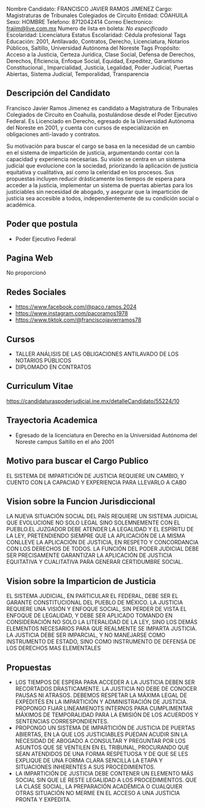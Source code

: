 Nombre Candidato: FRANCISCO JAVIER RAMOS JIMENEZ
Cargo: Magistraturas de Tribunales Colegiados de Circuito
Entidad: COAHUILA
Sexo: HOMBRE
Telefono: 8712042414
Correo Electronico: frajim@live.com.mx
Numero de lista en boleta: *No especificado*
Escolaridad: Licenciatura
Estatus Escolaridad: Cédula profesional
Tags Educación: 2001, Antilavado, Contratos, Derecho, Licenciatura, Notarios Públicos, Saltillo, Universidad Autónoma del Noreste
Tags Propósito: Acceso a la Justicia, Certeza Jurídica, Clase Social, Defensa de Derechos, Derechos, Eficiencia, Enfoque Social, Equidad, Expeditez, Garantismo Constitucional., Imparcialidad, Justicia, Legalidad, Poder Judicial, Puertas Abiertas, Sistema Judicial, Temporalidad, Transparencia


## Descripción del Candidato 

Francisco Javier Ramos Jimenez es candidato a Magistratura de Tribunales Colegiados de Circuito en Coahuila, postulándose desde el Poder Ejecutivo Federal. Es Licenciado en Derecho, egresado de la Universidad Autónoma del Noreste en 2001, y cuenta con cursos de especialización en obligaciones anti-lavado y contratos.

Su motivación para buscar el cargo se basa en la necesidad de un cambio en el sistema de impartición de justicia, argumentando contar con la capacidad y experiencia necesarias.  Su visión se centra en un sistema judicial que evolucione con la sociedad, priorizando la aplicación de justicia equitativa y cualitativa, así como la celeridad en los procesos. Sus propuestas incluyen reducir drásticamente los tiempos de espera para acceder a la justicia, implementar un sistema de puertas abiertas para los justiciables sin necesidad de abogado, y asegurar que la impartición de justicia sea accesible a todos, independientemente de su condición social o académica.


## Poder que postula

- Poder Ejecutivo Federal


## Pagina Web

No proporcionó


## Redes Sociales

- https://www.facebook.com/@paco.ramos.2024
- https://www.instagram.com/pacoramos1978
- https://www.tiktok.com/@franciscojavierramos78


## Cursos

- TALLER ANÁLISIS DE LAS OBLIGACIONES ANTILAVADO DE LOS NOTARIOS PÚBLICOS
- DIPLOMADO EN CONTRATOS


## Curriculum Vitae

https://candidaturaspoderjudicial.ine.mx/detalleCandidato/55224/10


## Trayectoria Academica

- Egresado de la licenciatura en Derecho en la Universidad Autónoma del Noreste campus Saltillo en el año 2001


## Motivo para buscar el Cargo Publico

EL SISTEMA DE IMPARTICIÓN DE JUSTICIA REQUIERE UN CAMBIO, Y CUENTO CON LA CAPACIAD Y EXPERIENCIA PARA LLEVARLO A CABO


## Vision sobre la Funcion Jurisdiccional

LA NUEVA SITUACIÓN SOCIAL DEL PAÍS REQUIERE UN SISTEMA JUDICIAL QUE EVOLUCIONE NO SOLO LEGAL SINO SOLEMNEMENTE CON EL PUEBLO.EL JUZGADOR DEBE ATENDER LA LEGALIDAD Y EL ESPÍRITU DE LA LEY, PRETENDIENDO SIEMPRE QUE LA APLICACIÓN DE LA MISMA CONLLEVE LA APLICACIÓN DE JUSTICIA, EN RESPETO Y CONCORDANCIA CON LOS DERECHOS DE TODOS. LA FUNCIÓN DEL PODER JUDICIAL DEBE SER PRECISAMENTE GARANTIZAR LA APLICACIÓN DE JUSTICIA EQUITATIVA Y CUALITATIVA PARA GENERAR CERTIDUMBRE SOCIAL.


## Vision sobre la Imparticion de Justicia

EL SISTEMA JUDICIAL, EN PARTICULAR EL FEDERAL, DEBE SER EL GARANTE CONSTITUCIONAL DEL PUEBLO DE MÉXICO. LA JUSTICIA REQUIERE UNA VISIÓN Y ENFOQUE SOCIAL, SIN PERDER DE VISTA EL ENFOQUE DE LEGALIDAD, Y DEBE SER APLICADO TOMANDO EN CONSIDERACIÓN NO SOLO LA LITERALIDAD DE LA LEY, SINO LOS DEMÁS ELEMENTOS NECESARIOS PARA QUE REALMENTE SE IMPARTA JUSTICIA. LA JUSTICIA DEBE SER IMPARCIAL, Y NO MANEJARSE COMO INSTRUMENTO DE ESTADO, SINO COMO INSTRUMENTO DE DEFENSA DE LOS DERECHOS MAS ELEMENTALES


## Propuestas

- LOS TIEMPOS DE ESPERA PARA ACCEDER A LA JUSTICIA DEBEN SER RECORTADOS DRASTICAMENTE. LA JUSTICIA NO DEBE DE CONOCER PAUSAS NI ATRASOS. DEBEMOS RESPETAR LA MÁXIMA LEGAL DE EXPEDITÉS EN LA IMPARTICIÓN Y ADMINISTRACIÓN DE JUSTICIA. PROPONGO FIJAR LINEAMIENOTS INTERNOS PARA CUMPLIMENTAR MÁXIMOS DE TEMPORALIDAD PARA LA EMISIÓN DE LOS ACUERDOS Y SENTENCIAS CORRESPONDIENTES.
- PROPONGO UN SISTEMA DE IMPARTICIÓN DE JUSTICIA DE PUERTAS ABIERTAS, EN LA QUE LOS JUSTICIABLES PUEDAN ACUDIR SIN LA NECESIDAD DE ABOGADO A CONSULTAR Y PREGUNTAR POR LOS ASUNTOS QUE SE VENTILEN EN EL TRIBUNAL, PROCURANDO QUE SEAN ATENDIDOS DE UNA FORMA RESPETUOSA Y DE QUE SE LES EXPLIQUE DE UNA FORMA CLARA SENCILLA LA ETAPA Y SITUACIONES INHERENTES A SUS PROCEDIMIENTOS.
- LA IMPARTICIÓN DE JUSTICIA DEBE CONTENER UN ELEMENTO MÁS SOCIAL SIN QUE LE RESTE LEGALIDAD A LOS PROCEDIMIENTOS. QUE LA CLASE SOCIAL, LA PREPARACIÓN ACADÉMICA O CUALQUIER OTRAS SITUACIÓN NO MERME EN EL ACCESO A UNA JUSTICIA PRONTA Y EXPEDITA.

